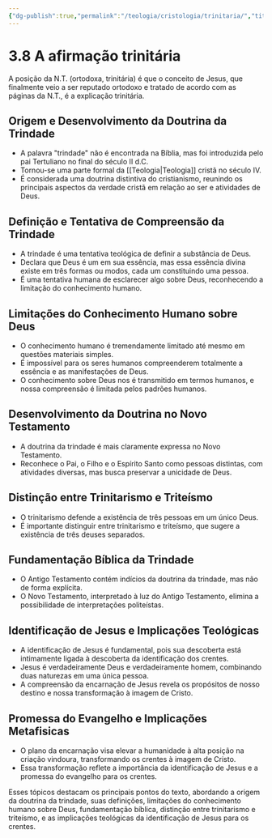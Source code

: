 ```yaml
---
{"dg-publish":true,"permalink":"/teologia/cristologia/trinitaria/","title":"3.8 A afirmação trinitária","metatags":{"description":"Declara que Deus é um em sua essência, mas essa essência divina existe em três formas ou modos, cada um constituindo uma pessoa."},"tags":["Teologia","Cristologia"],"noteIcon":"1","updated":"2025-02-04T20:51:41.698-03:00"}
---
```


# 3.8 A afirmação trinitária

A posição da N.T. (ortodoxa, trinitária) é que o conceito de Jesus, que finalmente veio a ser reputado ortodoxo e tratado de acordo com as páginas da N.T., é a explicação trinitária.

## Origem e Desenvolvimento da Doutrina da Trindade

- A palavra "trindade" não é encontrada na Bíblia, mas foi introduzida pelo pai Tertuliano no final do século II d.C.
- Tornou-se uma parte formal da [[Teologia\|Teologia]] cristã no século IV.
- É considerada uma doutrina distintiva do cristianismo, reunindo os principais aspectos da verdade cristã em relação ao ser e atividades de Deus.

## Definição e Tentativa de Compreensão da Trindade

- A trindade é uma tentativa teológica de definir a substância de Deus.
- Declara que Deus é um em sua essência, mas essa essência divina existe em três formas ou modos, cada um constituindo uma pessoa.
- É uma tentativa humana de esclarecer algo sobre Deus, reconhecendo a limitação do conhecimento humano.

## Limitações do Conhecimento Humano sobre Deus

- O conhecimento humano é tremendamente limitado até mesmo em questões materiais simples.
- É impossível para os seres humanos compreenderem totalmente a essência e as manifestações de Deus.
- O conhecimento sobre Deus nos é transmitido em termos humanos, e nossa compreensão é limitada pelos padrões humanos.

## Desenvolvimento da Doutrina no Novo Testamento

- A doutrina da trindade é mais claramente expressa no Novo Testamento.
- Reconhece o Pai, o Filho e o Espírito Santo como pessoas distintas, com atividades diversas, mas busca preservar a unicidade de Deus.

## Distinção entre Trinitarismo e Triteísmo

- O trinitarismo defende a existência de três pessoas em um único Deus.
- É importante distinguir entre trinitarismo e triteísmo, que sugere a existência de três deuses separados.

## Fundamentação Bíblica da Trindade

- O Antigo Testamento contém indícios da doutrina da trindade, mas não de forma explícita.
- O Novo Testamento, interpretado à luz do Antigo Testamento, elimina a possibilidade de interpretações politeístas.

## Identificação de Jesus e Implicações Teológicas

- A identificação de Jesus é fundamental, pois sua descoberta está intimamente ligada à descoberta da identificação dos crentes.
- Jesus é verdadeiramente Deus e verdadeiramente homem, combinando duas naturezas em uma única pessoa.
- A compreensão da encarnação de Jesus revela os propósitos de nosso destino e nossa transformação à imagem de Cristo.

## Promessa do Evangelho e Implicações Metafisicas

- O plano da encarnação visa elevar a humanidade à alta posição na criação vindoura, transformando os crentes à imagem de Cristo.
- Essa transformação reflete a importância da identificação de Jesus e a promessa do evangelho para os crentes.

Esses tópicos destacam os principais pontos do texto, abordando a origem da doutrina da trindade, suas definições, limitações do conhecimento humano sobre Deus, fundamentação bíblica, distinção entre trinitarismo e triteísmo, e as implicações teológicas da identificação de Jesus para os crentes.
